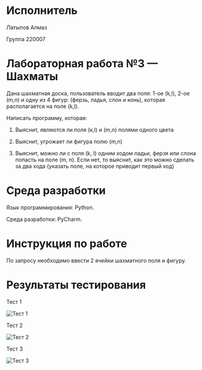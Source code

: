 # Исполнитель
Латыпов Алмаз

Группа 220007
# Лабораторная работа №3 — Шахматы

Дана шахматная доска, пользователь вводит два поля: 1-ое (k,l), 2-ое (m,n) и одну из 4 фигур: (ферзь, ладья, слон и конь), которая располагается на поле (k,l).

Написать программу, которая:

1) Выяснит, являются ли поля (к,l) и (m,n) полями одного цвета

2) Выяснит, угрожает ли фигура полю (m,n)

3) Выяснит, можно ли с поля (k, I) одним ходом ладьи, ферзя или слона попасть на поле (m, n). Если нет, то выяснит, как это можно сделать за два хода (указать поле, на которое приводит первый ход)
# Среда разработки 
Язык программирования: Python.

Среда разработки: PyCharm.
# Инструкция по работе
По запросу необходимо ввести 2 ячейки шахматного поля и фигуру.
# Результаты тестирования
Тест 1

![Тест 1](https://github.com/LatypovAlmaz/Lab_3/assets/146587126/0b1070ab-afaf-4e5c-b6ac-4488f9ad08fe)

Тест 2

![Тест 2](https://github.com/LatypovAlmaz/Lab_3/assets/146587126/cb3186fb-ad1d-4d43-8e8c-6a972f7180bb)

Тест 3

![Тест 3](https://github.com/LatypovAlmaz/Lab_3/assets/146587126/fa50a0e2-cdde-4efd-b28b-1f3a33b0a57c)

